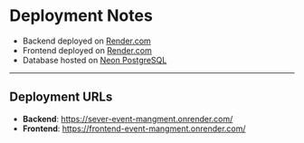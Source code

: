 # Deployment Notes

- Backend deployed on [Render.com](https://render.com)
- Frontend deployed on [Render.com](https://render.com)
- Database hosted on [Neon PostgreSQL](https://neon.tech)

---

## Deployment URLs

- **Backend**: https://sever-event-mangment.onrender.com/
- **Frontend**: https://frontend-event-mangment.onrender.com/
